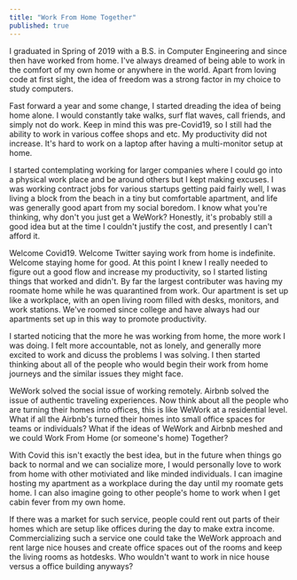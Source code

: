 ```yaml
---
title: "Work From Home Together"
published: true
---
```


<p>
I graduated in Spring of 2019 with a B.S. in Computer Engineering and since then have worked from home.
I've always dreamed of being able to work in the comfort of my own home or anywhere in the world.
Apart from loving code at first sight, the idea of freedom was a strong factor in my choice to study computers.
</p>

<p>
Fast forward a year and some change, I started dreading the idea of being home alone. I would constantly take walks,
surf flat waves, call friends, and simply not do work. Keep in mind this was pre-Covid19, so I still had the ability to work in
various coffee shops and etc. My productivity did not increase. It's hard to work on a laptop after having a multi-monitor
setup at home.
</p>

<p>
I started contemplating working for larger companies where I could go into a physical work place and be around others
but I kept making excuses. I was working contract jobs for various startups getting paid fairly well, I was living a
block from the beach in a tiny but comfortable apartment, and life was generally good apart from my social boredom.
I know what you're thinking, why don't you just get a WeWork? Honestly, it's probably still a good idea but at the time
I couldn't justify the cost, and presently I can't afford it.
</p>

<p>
Welcome Covid19. Welcome Twitter saying work from home is indefinite. Welcome staying home for good.
At this point I knew I really needed to figure out a good flow and increase my productivity, so I started
listing things that worked and didn't. By far the largest contributer was having my roomate home while he
was quarantined from work. Our apartment is set up like a workplace, with an open living room filled with desks,
monitors, and work stations. We've roomed since college and have always had our apartments set up in this way to
promote productivity.
</p>

<p>
I started noticing that the more he was working from home, the more work I was doing. I felt more accountable,
not as lonely, and generally more excited to work and dicuss the problems I was solving. I then started thinking
about all of the people who would begin their work from home journeys and the similar issues they might face.
</p>

<p>
WeWork solved the social issue of working remotely. Airbnb solved the issue of authentic traveling experiences.
Now think about all the people who are turning their homes into offices, this is like WeWork at a residential level.
What if all the Airbnb's turned their homes into small office spaces for teams or individuals? What if the ideas
of WeWork and Airbnb meshed and we could Work From Home (or someone's home) Together?
</p>

<p>
With Covid this isn't exactly the best idea, but in the future when things go back to normal and we can socialize more, I
would personally love to work from home with other motiviated and like minded individuals. I can imagine hosting my apartment
as a workplace during the day until my roomate gets home. I can also imagine going to other people's home to work when I get cabin
fever from my own home.
<p/>

<p>
If there was a market for such service, people could rent out parts of their homes which are setup like offices during the day
to make extra income. Commercializing such a service one could take the WeWork approach and rent large nice houses and
create office spaces out of the rooms and keep the living rooms as hotdesks. Who wouldn't want to work in nice house versus
a office building anyways?
</p>







